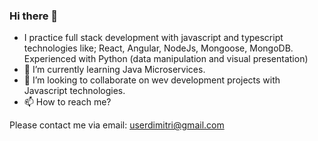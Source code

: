 ### Hi there 👋
- I practice full stack development with javascript and 
typescript technologies like; 
React, Angular, NodeJs, Mongoose, MongoDB. 
Experienced with Python (data manipulation and visual presentation)
- 🌱 I’m currently learning Java Microservices.
- 👯 I’m looking to collaborate on wev development projects 
with Javascript technologies.
- 📫 How to reach me?

Please contact me via email: 
userdimitri@gmail.com
